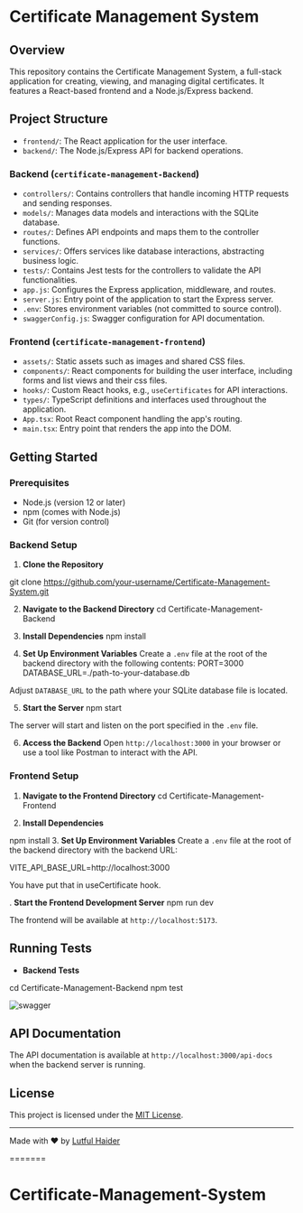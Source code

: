 
# Certificate Management System

## Overview

This repository contains the Certificate Management System, a full-stack application for creating, viewing, and managing digital certificates. It features a React-based frontend and a Node.js/Express backend.

## Project Structure

- `frontend/`: The React application for the user interface.
- `backend/`: The Node.js/Express API for backend operations.

### Backend (`certificate-management-Backend`)

- `controllers/`: Contains controllers that handle incoming HTTP requests and sending responses.
- `models/`: Manages data models and interactions with the SQLite database.
- `routes/`: Defines API endpoints and maps them to the controller functions.
- `services/`: Offers services like database interactions, abstracting business logic.
- `tests/`: Contains Jest tests for the controllers to validate the API functionalities.
- `app.js`: Configures the Express application, middleware, and routes.
- `server.js`: Entry point of the application to start the Express server.
- `.env`: Stores environment variables (not committed to source control).
- `swaggerConfig.js`: Swagger configuration for API documentation.

### Frontend (`certificate-management-frontend`)

- `assets/`: Static assets such as images and shared CSS files.
- `components/`: React components for building the user interface, including forms and list views and their css files.
- `hooks/`: Custom React hooks, e.g., `useCertificates` for API interactions.
- `types/`: TypeScript definitions and interfaces used throughout the application.
- `App.tsx`: Root React component handling the app's routing.
- `main.tsx`: Entry point that renders the app into the DOM.

## Getting Started

### Prerequisites

- Node.js (version 12 or later)
- npm (comes with Node.js)
- Git (for version control)

### Backend Setup

1. **Clone the Repository**

git clone https://github.com/your-username/Certificate-Management-System.git


2. **Navigate to the Backend Directory**
 cd Certificate-Management-Backend

3. **Install Dependencies**
npm install

4. **Set Up Environment Variables**
Create a `.env` file at the root of the backend directory with the following contents:
PORT=3000
DATABASE_URL=./path-to-your-database.db

Adjust `DATABASE_URL` to the path where your SQLite database file is located.

5. **Start the Server**
npm start

The server will start and listen on the port specified in the `.env` file.

6. **Access the Backend**
Open `http://localhost:3000` in your browser or use a tool like Postman to interact with the API.

### Frontend Setup

1. **Navigate to the Frontend Directory**
cd Certificate-Management-Frontend

2. **Install Dependencies**

npm install
3. **Set Up Environment Variables**
Create a `.env` file at the root of the backend directory with the backend URL:

VITE_API_BASE_URL=http://localhost:3000

You have put that in useCertificate hook.

. **Start the Frontend Development Server**
npm run dev

The frontend will be available at `http://localhost:5173`.

## Running Tests

- **Backend Tests**

cd Certificate-Management-Backend
npm test



![swagger](https://github.com/lutfulh/Certificate-Management-System/assets/25671509/b1e4db9d-89c9-451b-b446-f8c1a34bde2f)

## API Documentation

The API documentation is available at `http://localhost:3000/api-docs` when the backend server is running.


## License

This project is licensed under the [MIT License](LICENSE.md).

---
Made with ❤ by [Lutful Haider](https://github.com/lutfulh)




=======
# Certificate-Management-System

